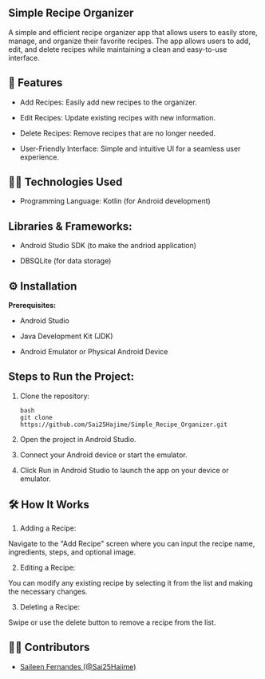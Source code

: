 ## Simple Recipe Organizer
A simple and efficient recipe organizer app that allows users to easily store, manage, and organize their favorite recipes. The app allows users to add, edit, and delete recipes while maintaining a clean and easy-to-use interface.

## 📱 Features
- Add Recipes: Easily add new recipes to the organizer.

- Edit Recipes: Update existing recipes with new information.

- Delete Recipes: Remove recipes that are no longer needed.

- User-Friendly Interface: Simple and intuitive UI for a seamless user experience.

## 🧑‍🍳 Technologies Used
- Programming Language: Kotlin (for Android development)

## Libraries & Frameworks:

- Android Studio SDK (to make the andriod application)

- DBSQLite (for data storage)

## ⚙️ Installation
**Prerequisites:**
- Android Studio

- Java Development Kit (JDK)

- Android Emulator or Physical Android Device

## Steps to Run the Project:
1. Clone the repository:
   ```
   bash
   git clone https://github.com/Sai25Hajime/Simple_Recipe_Organizer.git
   
2. Open the project in Android Studio.

3. Connect your Android device or start the emulator.

4. Click Run in Android Studio to launch the app on your device or emulator.

## 🛠️ How It Works
1. Adding a Recipe:

Navigate to the "Add Recipe" screen where you can input the recipe name, ingredients, steps, and optional image.

2. Editing a Recipe:

You can modify any existing recipe by selecting it from the list and making the necessary changes.

3. Deleting a Recipe:

Swipe or use the delete button to remove a recipe from the list.


## 👩‍💻 Contributors
- [Saileen Fernandes (@Sai25Hajime)](https://github.com/Sai25Hajime)

